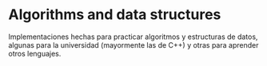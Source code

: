 # Algorithms and data structures
Implementaciones hechas para practicar algoritmos y estructuras de datos, algunas para la universidad (mayormente las de C++) y otras para aprender otros lenguajes.